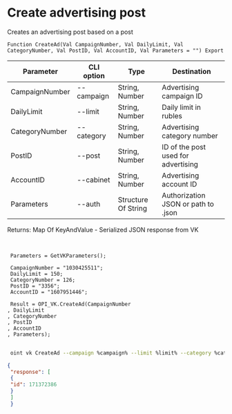 ﻿---
sidebar_position: 2
---

# Create advertising post
 Creates an advertising post based on a post



`Function CreateAd(Val CampaignNumber, Val DailyLimit, Val CategoryNumber, Val PostID, Val AccountID, Val Parameters = "") Export`

 | Parameter | CLI option | Type | Destination |
 |-|-|-|-|
 | CampaignNumber | --campaign | String, Number | Advertising campaign ID |
 | DailyLimit | --limit | String, Number | Daily limit in rubles |
 | CategoryNumber | --category | String, Number | Advertising category number |
 | PostID | --post | String, Number | ID of the post used for advertising |
 | AccountID | --cabinet | String, Number | Advertising account ID |
 | Parameters | --auth | Structure Of String | Authorization JSON or path to .json |

 
 Returns: Map Of KeyAndValue - Serialized JSON response from VK

<br/>




```bsl title="Code example"
 Parameters = GetVKParameters();
 
 CampaignNumber = "1030425511";
 DailyLimit = 150;
 CategoryNumber = 126;
 PostID = "3356";
 AccountID = "1607951446";
 
 Result = OPI_VK.CreateAd(CampaignNumber
, DailyLimit
, CategoryNumber
, PostID
, AccountID
, Parameters);
```
	


```sh title="CLI command example"
 
 oint vk CreateAd --campaign %campaign% --limit %limit% --category %category% --post %post% --cabinet %cabinet% --auth %auth%

```

```json title="Result"
{
 "response": [
 {
 "id": 171372386
 }
 ]
 }
```

